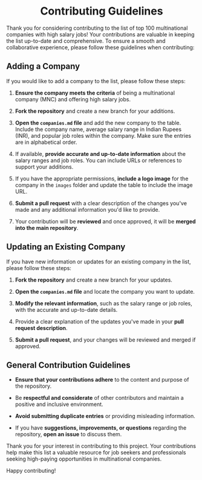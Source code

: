 <h1 align="center">Contributing Guidelines</h1>

<!-- <p align="center">
  <img src="https://your-image-url" alt="Contributing Image">
</p> -->

Thank you for considering contributing to the list of top 100 multinational companies with high salary jobs! Your contributions are valuable in keeping the list up-to-date and comprehensive. To ensure a smooth and collaborative experience, please follow these guidelines when contributing:

## Adding a Company

If you would like to add a company to the list, please follow these steps:

1. **Ensure the company meets the criteria** of being a multinational company (MNC) and offering high salary jobs.

2. **Fork the repository** and create a new branch for your additions.

3. **Open the `companies.md` file** and add the new company to the table. Include the company name, average salary range in Indian Rupees (INR), and popular job roles within the company. Make sure the entries are in alphabetical order.

4. If available, **provide accurate and up-to-date information** about the salary ranges and job roles. You can include URLs or references to support your additions.

5. If you have the appropriate permissions, **include a logo image** for the company in the `images` folder and update the table to include the image URL.

6. **Submit a pull request** with a clear description of the changes you've made and any additional information you'd like to provide.

7. Your contribution will be **reviewed** and once approved, it will be **merged into the main repository**.

## Updating an Existing Company

If you have new information or updates for an existing company in the list, please follow these steps:

1. **Fork the repository** and create a new branch for your updates.

2. **Open the `companies.md` file** and locate the company you want to update.

3. **Modify the relevant information**, such as the salary range or job roles, with the accurate and up-to-date details.

4. Provide a clear explanation of the updates you've made in your **pull request description**.

5. **Submit a pull request**, and your changes will be reviewed and merged if approved.

## General Contribution Guidelines

- **Ensure that your contributions adhere** to the content and purpose of the repository.

- Be **respectful and considerate** of other contributors and maintain a positive and inclusive environment.

- **Avoid submitting duplicate entries** or providing misleading information.

- If you have **suggestions, improvements, or questions** regarding the repository, **open an issue** to discuss them.

Thank you for your interest in contributing to this project. Your contributions help make this list a valuable resource for job seekers and professionals seeking high-paying opportunities in multinational companies.

Happy contributing!

